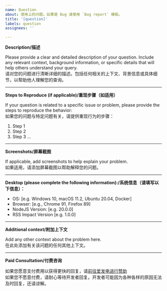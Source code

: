 ```yaml
---
name: Question
about: 使用上的问题。如果是 Bug 请使用 `Bug report` 模板。
title: '[question]'
labels: question
assignees: ''

---
```


**Description/描述**

Please provide a clear and detailed description of your question. Include any relevant context, background information, or specific details that will help others understand your query.<br/>
请对您的问题进行清晰详细的描述。包括任何相关的上下文、背景信息或具体细节，以帮助他人理解您的查询。

---
**Steps to Reproduce (if applicable)/重现步骤（如适用）**

If your question is related to a specific issue or problem, please provide the steps to reproduce the behavior:<br/>
如果您的问题与特定问题有关，请提供重现行为的步骤：

1. Step 1
2. Step 2
3. Step 3
   ...

---
**Screenshots/屏幕截图**

If applicable, add screenshots to help explain your problem.<br/>
如果适用，请添加屏幕截图以帮助解释您的问题。

---
**Desktop (please complete the following information):/系统信息（请填写以下信息）：**

 - OS: [e.g. Windows 10, macOS 11.2, Ubuntu 20.04, Docker]
 - Browser: [e.g., Chrome 91, Firefox 89]
 - NodeJS Version: [e.g. 20.0.0]
 - RSS Impact Version [e.g. 1.0.0]

---
**Additional context/附加上下文**

Add any other context about the problem here.<br/>
在此处添加有关该问题的任何其他上下文。

---
**Paid Consultation/付费咨询**

如果您愿意支付费用以获得更快的回复，请[前往爱发电进行赞助](https://afdian.com/a/CaoMeiYouRen)<br/>
如果您不愿意付费，请耐心等待开发者回复。开发者可能因为各种各样的原因无法及时回复，还请谅解。
